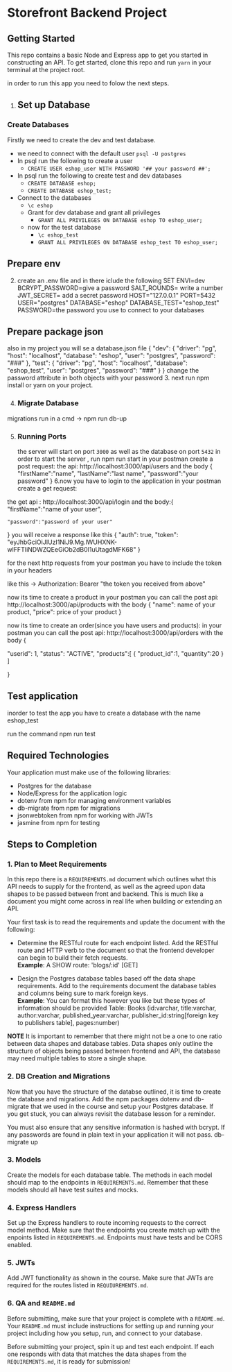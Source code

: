 # Storefront Backend Project

## Getting Started

This repo contains a basic Node and Express app to get you started in constructing an API. To get started, clone this repo and run `yarn` in your terminal at the project root.

in order to run this app you need to folow the next steps.

1. ## Set up Database

### Create Databases

Firstly we need to create the dev and test database.

- we need to connect with the default user
  `psql -U postgres`
- In psql run the following to create a user
  - `CREATE USER eshop_user WITH PASSWORD '## your password ##';`
- In psql run the following to create test and dev databases
  - `CREATE DATABASE eshop;`
  - `CREATE DATABASE eshop_test;`
- Connect to the databases
  - `\c eshop`
  - Grant for dev database and grant all privileges
    - `GRANT ALL PRIVILEGES ON DATABASE eshop TO eshop_user;`
  - now for the test database
    - `\c eshop_test`
    - `GRANT ALL PRIVILEGES ON DATABASE eshop_test TO eshop_user;`

## Prepare env

2. create an .env file and in there iclude the following
   SET ENVI=dev
   BCRYPT_PASSWORD=give a password
   SALT_ROUNDS= write a number
   JWT_SECRET= add a secret password
   HOST="127.0.0.1"
   PORT=5432
   USER="postgres"
   DATABASE="eshop"
   DATABASE_TEST="eshop_test"
   PASSWORD=the password you use to connect to your databases

## Prepare package json

also in my project you will se a database.json file
{
"dev": {
"driver": "pg",
"host": "localhost",
"database": "eshop",
"user": "postgres",
"password": "###"
},
"test": {
"driver": "pg",
"host": "localhost",
"database": "eshop_test",
"user": "postgres",
"password": "###"
}
}
change the password attribute in both objects with your password 3. next run npm install or yarn on your project.

4. ### Migrate Database

migrations run in a cmd -> npm run db-up

5. ### Running Ports
   the server will start on port `3000` as well as the database on port `5432`
   in order to start the server , run npm run start
   in your postman create a post request:
   the api: http://localhost:3000/api/users
   and the body {
   "firstName":"name",
   "lastName":"last name",
   "password":"your password"
   }
   6.now you have to login to the application
   in your postman create a get request:

the get api : http://localhost:3000/api/login
and the body:{
"firstName":"name of your user",

    "password":"password of your user"

}
you will receive a response like this
{
"auth": true,
"token": "eyJhbGciOiJIUzI1NiJ9.Mg.lWUHXNK-wlFFTIiNDWZQEeGiOb2dB0l1uUtagdMFK68"
}

for the next http requests from your postman you have to include the token in your headers

like this -> Authorization: Bearer "the token you received from above"

now its time to create a product
in your postman you can call the post api: http://localhost:3000/api/products
with the body
{
"name": name of your product,
"price": price of your product
}

now its time to create an order(since you have users and products):
in your postman you can call the post api: http://localhost:3000/api/orders
with the body
{

"userid": 1,
"status": "ACTIVE",
"products":[
{
"product_id":1,
"quantity":20
}
]

}

## Test application

inorder to test the app you have to create a database with the name eshop_test

run the command npm run test

## Required Technologies

Your application must make use of the following libraries:

- Postgres for the database
- Node/Express for the application logic
- dotenv from npm for managing environment variables
- db-migrate from npm for migrations
- jsonwebtoken from npm for working with JWTs
- jasmine from npm for testing

## Steps to Completion

### 1. Plan to Meet Requirements

In this repo there is a `REQUIREMENTS.md` document which outlines what this API needs to supply for the frontend, as well as the agreed upon data shapes to be passed between front and backend. This is much like a document you might come across in real life when building or extending an API.

Your first task is to read the requirements and update the document with the following:

- Determine the RESTful route for each endpoint listed. Add the RESTful route and HTTP verb to the document so that the frontend developer can begin to build their fetch requests.  
  **Example**: A SHOW route: 'blogs/:id' [GET]

- Design the Postgres database tables based off the data shape requirements. Add to the requirements document the database tables and columns being sure to mark foreign keys.  
  **Example**: You can format this however you like but these types of information should be provided
  Table: Books (id:varchar, title:varchar, author:varchar, published_year:varchar, publisher_id:string[foreign key to publishers table], pages:number)

**NOTE** It is important to remember that there might not be a one to one ratio between data shapes and database tables. Data shapes only outline the structure of objects being passed between frontend and API, the database may need multiple tables to store a single shape.

### 2. DB Creation and Migrations

Now that you have the structure of the databse outlined, it is time to create the database and migrations. Add the npm packages dotenv and db-migrate that we used in the course and setup your Postgres database. If you get stuck, you can always revisit the database lesson for a reminder.

You must also ensure that any sensitive information is hashed with bcrypt. If any passwords are found in plain text in your application it will not pass.
db-migrate up

### 3. Models

Create the models for each database table. The methods in each model should map to the endpoints in `REQUIREMENTS.md`. Remember that these models should all have test suites and mocks.

### 4. Express Handlers

Set up the Express handlers to route incoming requests to the correct model method. Make sure that the endpoints you create match up with the enpoints listed in `REQUIREMENTS.md`. Endpoints must have tests and be CORS enabled.

### 5. JWTs

Add JWT functionality as shown in the course. Make sure that JWTs are required for the routes listed in `REQUIUREMENTS.md`.

### 6. QA and `README.md`

Before submitting, make sure that your project is complete with a `README.md`. Your `README.md` must include instructions for setting up and running your project including how you setup, run, and connect to your database.

Before submitting your project, spin it up and test each endpoint. If each one responds with data that matches the data shapes from the `REQUIREMENTS.md`, it is ready for submission!
